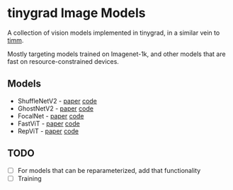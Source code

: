# tinygrad Image Models

A collection of vision models implemented in tinygrad, in a similar vein to [timm](https://github.com/huggingface/pytorch-image-models).

Mostly targeting models trained on Imagenet-1k, and other models that are fast on resource-constrained devices.

## Models

- ShuffleNetV2 - [paper](https://arxiv.org/abs/1807.11164) [code](/models/shufflenetv2.py)
- GhostNetV2 - [paper](https://arxiv.org/abs/2211.12905) [code](/models/ghostnetv2.py)
- FocalNet - [paper](https://arxiv.org/abs/2203.11926) [code](/models/focalnet.py)
- FastViT - [paper](https://arxiv.org/abs/2303.14189) [code](/models/fastvit.py)
- RepViT - [paper](https://arxiv.org/abs/2307.09283) [code](/models/repvit.py)

## TODO

- [ ] For models that can be reparameterized, add that functionality
- [ ] Training
